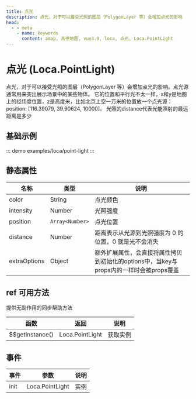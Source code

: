```yaml
---
title: 点光
description: 点光，对于可以接受光照的图层（PolygonLayer 等）会增加点光的影响
head:
  - - meta
    - name: keywords
      content: amap, 高德地图, vue3.0, loca, 点光, Loca.PointLight
---
```


# 点光 (Loca.PointLight)
点光，对于可以接受光照的图层（PolygonLayer 等）会增加点光的影响。点光源通常用来突出展示场景中的某些物体。 它的位置和平行光不太一样，x和y是地图上的经纬度位置，z是高度米，比如北京上空一万米的位置放一个点光源：position: [116.39079, 39.90624, 10000]。 光照的distance代表光能照射的最远距离是多少

## 基础示例

::: demo
examples/loca/point-light
:::

## 静态属性

名称 | 类型 | 说明
---|---|---|
color | String | 点光颜色
intensity | Number | 光照强度
position | `Array<Number>` | 点光位置
distance | Number | 距离表示从光源到光照强度为 0 的位置，0 就是光不会消失
extraOptions | Object | 额外扩展属性，会直接将属性拷贝到初始化的options中，当key与props内的一样时会被props覆盖

## ref 可用方法
提供无副作用的同步帮助方法

函数 | 返回 | 说明
---|---|---|
$$getInstance() | Loca.PointLight | 获取实例

## 事件

事件 | 参数 | 说明
---|---|---|
init | Loca.PointLight | 实例
